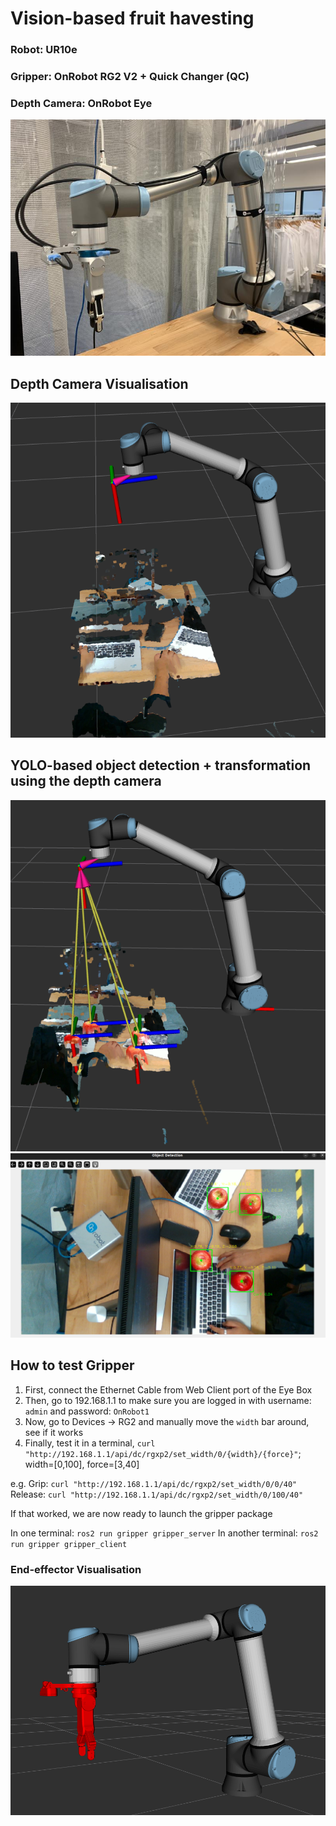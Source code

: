 # Vision-based fruit havesting

### Robot: UR10e
### Gripper: OnRobot RG2 V2 + Quick Changer (QC)
### Depth Camera: OnRobot Eye

![alt text](img/robot.png)

## Depth Camera Visualisation

![alt text](img/depth_camera_visual.png)


## YOLO-based object detection + transformation using the depth camera

![alt text](img/apple1.png)
![alt text](img/apple2.png)

## How to test Gripper

1. First, connect the Ethernet Cable from Web Client port of the Eye Box 
2. Then, go to 192.168.1.1 to make sure you are logged in with username: `admin` and password: `OnRobot1`
3. Now, go to Devices -> RG2 and manually move the `width` bar around, see if it works
4. Finally, test it in a terminal, `curl "http://192.168.1.1/api/dc/rgxp2/set_width/0/{width}/{force}"`; width=[0,100], force=[3,40]

e.g. 
	Grip: `curl "http://192.168.1.1/api/dc/rgxp2/set_width/0/0/40"`
	Release: `curl "http://192.168.1.1/api/dc/rgxp2/set_width/0/100/40"`

If that worked, we are now ready to launch the gripper package

In one terminal: `ros2 run gripper gripper_server`
In another terminal: `ros2 run gripper gripper_client`

### End-effector Visualisation

![](img/end_effector_visualisation.png)